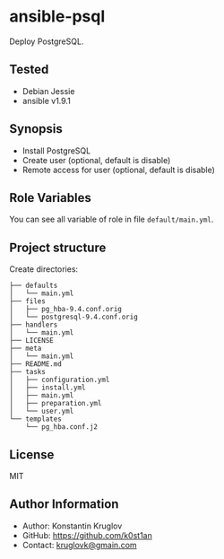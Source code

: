 ansible-psql
============

Deploy PostgreSQL.


Tested
------

  - Debian Jessie
  - ansible v1.9.1


Synopsis
--------

  - Install PostgreSQL
  - Create user (optional, default is disable)
  - Remote access for user (optional, default is disable)


Role Variables
--------------

You can see all variable of role in file `default/main.yml`.


Project structure
-----------------

Create directories:


    ├── defaults
    │   └── main.yml
    ├── files
    │   ├── pg_hba-9.4.conf.orig
    │   └── postgresql-9.4.conf.orig
    ├── handlers
    │   └── main.yml
    ├── LICENSE
    ├── meta
    │   └── main.yml
    ├── README.md
    ├── tasks
    │   ├── configuration.yml
    │   ├── install.yml
    │   ├── main.yml
    │   ├── preparation.yml
    │   └── user.yml
    └── templates
        └── pg_hba.conf.j2


License
-------

MIT

Author Information
------------------

  - Author: Konstantin Kruglov
  - GitHub: https://github.com/k0st1an
  - Contact: kruglovk@gmain.com
